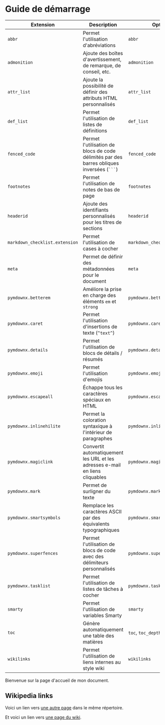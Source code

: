 # Guide de démarrage

| Extension | Description | Option(s) |
| --- | --- | --- |
| `abbr` | Permet l'utilisation d'abréviations | `abbr` |
| `admonition` | Ajoute des boîtes d'avertissement, de remarque, de conseil, etc. | `admonition` |
| `attr_list` | Ajoute la possibilité de définir des attributs HTML personnalisés | `attr_list` |
| `def_list` | Permet l'utilisation de listes de définitions | `def_list` |
| `fenced_code` | Permet l'utilisation de blocs de code délimités par des barres obliques inversées (` ``` `) | `fenced_code` |
| `footnotes` | Permet l'utilisation de notes de bas de page | `footnotes` |
| `headerid` | Ajoute des identifiants personnalisés pour les titres de sections | `headerid` |
| `markdown_checklist.extension` | Permet l'utilisation de cases à cocher | `markdown_checklist.extension` |
| `meta` | Permet de définir des métadonnées pour le document | `meta` |
| `pymdownx.betterem` | Améliore la prise en charge des éléments `em` et `strong` | `pymdownx.betterem` |
| `pymdownx.caret` | Permet l'utilisation d'insertions de texte (`^text^`) | `pymdownx.caret` |
| `pymdownx.details` | Permet l'utilisation de blocs de détails / résumés | `pymdownx.details` |
| `pymdownx.emoji` | Permet l'utilisation d'emojis | `pymdownx.emoji` |
| `pymdownx.escapeall` | Échappe tous les caractères spéciaux en HTML | `pymdownx.escapeall` |
| `pymdownx.inlinehilite` | Permet la coloration syntaxique à l'intérieur de paragraphes | `pymdownx.inlinehilite` |
| `pymdownx.magiclink` | Convertit automatiquement les URL et les adresses e-mail en liens cliquables | `pymdownx.magiclink` |
| `pymdownx.mark` | Permet de surligner du texte | `pymdownx.mark` |
| `pymdownx.smartsymbols` | Remplace les caractères ASCII par des équivalents typographiques | `pymdownx.smartsymbols` |
| `pymdownx.superfences` | Permet l'utilisation de blocs de code avec des délimiteurs personnalisés | `pymdownx.superfences` |
| `pymdownx.tasklist` | Permet l'utilisation de listes de tâches à cocher | `pymdownx.tasklist` |
| `smarty` | Permet l'utilisation de variables Smarty | `smarty` |
| `toc` | Génère automatiquement une table des matières | `toc`, `toc_depth`, `toc_title` |
| `wikilinks` | Permet l'utilisation de liens internes au style wiki | `wikilinks` |

Bienvenue sur la page d'accueil de mon document.

## Wikipedia links

Voici un lien vers [une autre page](autre-page.md) dans le même répertoire.

Et voici un lien vers [une page du wiki](wiki:page-du-wiki).
